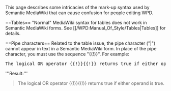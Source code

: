 This page describes some intricacies of the mark-up syntax used by Semantic MediaWiki that can cause confusion for people editing WPD.

==Tables==
"Normal" MediaWiki syntax for tables does not work in Semantic MediaWiki forms. See [[/WPD:Manual_Of_Style/Tables|Tables]] for details.

==Pipe characters==
Related to the table issue, the pipe character ("|") cannot appear in text in a Semantic MediaWiki form. In place of the pipe character, you must use the sequence "{{!}}". For example:

<pre>
The logical OR operator {{!}}{{!}} returns true if either operand is true.
</pre>
'''Result:'''
<blockquote>
The logical OR operator {{!}}{{!}} returns true if either operand is true.
</blockquote>
